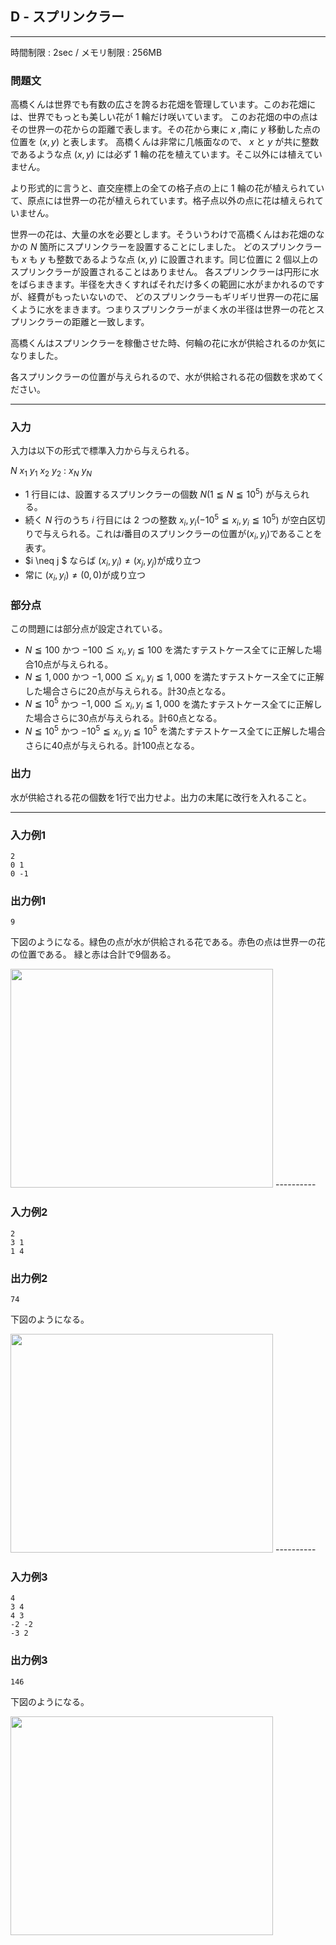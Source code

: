 ## D - スプリンクラー

----------

時間制限 : 2sec / メモリ制限 : 256MB

### 問題文

高橋くんは世界でも有数の広さを誇るお花畑を管理しています。このお花畑には、世界でもっとも美しい花が $1$ 輪だけ咲いています。
このお花畑の中の点はその世界一の花からの距離で表します。その花から東に $x$ ,南に $y$ 移動した点の位置を $(x, y)$ と表します。
高橋くんは非常に几帳面なので、 $x$ と $y$ が共に整数であるような点 $(x, y)$ には必ず $1$ 輪の花を植えています。そこ以外には植えていません。

より形式的に言うと、直交座標上の全ての格子点の上に $1$ 輪の花が植えられていて、原点には世界一の花が植えられています。格子点以外の点に花は植えられていません。

世界一の花は、大量の水を必要とします。そういうわけで高橋くんはお花畑のなかの $N$ 箇所にスプリンクラーを設置することにしました。
どのスプリンクラーも $x$ も $y$ も整数であるような点 $(x, y)$ に設置されます。同じ位置に $2$ 個以上のスプリンクラーが設置されることはありません。
各スプリンクラーは円形に水をばらまきます。半径を大きくすればそれだけ多くの範囲に水がまかれるのですが、経費がもったいないので、
どのスプリンクラーもギリギリ世界一の花に届くように水をまきます。つまりスプリンクラーがまく水の半径は世界一の花とスプリンクラーの距離と一致します。

高橋くんはスプリンクラーを稼働させた時、何輪の花に水が供給されるのか気になりました。

各スプリンクラーの位置が与えられるので、水が供給される花の個数を求めてください。

----------

### 入力

入力は以下の形式で標準入力から与えられる。

>
$N$
$x_1$ $y_1$
$x_2$ $y_2$
:
$x_N$ $y_N$


* $1$ 行目には、設置するスプリンクラーの個数 $N(1≦N≦10^5)$ が与えられる。
* 続く $N$ 行のうち $i$ 行目には $2$ つの整数 $x_i, y_i(-10^5≦ x_i, y_i ≦ 10^5)$ が空白区切りで与えられる。これは$i$番目のスプリンクラーの位置が$(x_i, y_i)$であることを表す。
* $i \neq j $ ならば $(x_i,y_i) \neq (x_j,y_j)$が成り立つ 
* 常に $(x_i,y_i) \neq (0, 0)$が成り立つ 
### 部分点

この問題には部分点が設定されている。

* $N≦100$ かつ $-100 ≦ x_i, y_i ≦100$ を満たすテストケース全てに正解した場合$10$点が与えられる。
* $N≦1,000$ かつ $-1,000 ≦ x_i, y_i ≦1,000$ を満たすテストケース全てに正解した場合さらに$20$点が与えられる。計$30$点となる。
* $N≦10^5$ かつ $-1,000 ≦ x_i, y_i ≦1,000$ を満たすテストケース全てに正解した場合さらに$30$点が与えられる。計$60$点となる。
* $N≦10^5$ かつ $-10^5 ≦ x_i, y_i ≦10^5$ を満たすテストケース全てに正解した場合さらに$40$点が与えられる。計$100$点となる。
### 出力

水が供給される花の個数を$1$行で出力せよ。出力の末尾に改行を入れること。

----------

### 入力例1

```
2
0 1
0 -1
```

### 出力例1

```
9
```

下図のようになる。緑色の点が水が供給される花である。赤色の点は世界一の花の位置である。
緑と赤は合計で$9$個ある。

<img height="350px" src="/img/arc/022/4-1.png" width="420px">
</img>----------

### 入力例2

```
2
3 1
1 4
```

### 出力例2

```
74
```

下図のようになる。

<img height="350px" src="/img/arc/022/4-2.png" width="420px">
</img>----------

### 入力例3

```
4
3 4
4 3
-2 -2
-3 2
```

### 出力例3

```
146
```

下図のようになる。

<img height="350px" src="/img/arc/022/4-3.png" width="420px">
</img>